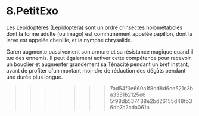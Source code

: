 # 8.PetitExo
Les Lépidoptères (Lepidoptera) sont un ordre d'insectes holométaboles dont la forme adulte (ou imago) est communément appelée papillon, dont la larve est appelée chenille, et la nymphe chrysalide. 


Garen augmente passivement son armure et sa résistance magique quand il tue des ennemis. Il peut également activer cette compétence pour recevoir un bouclier et augmenter grandement sa Ténacité pendant un bref instant, avant de profiter d'un montant moindre de réduction des dégâts pendant une durée plus longue.
>>>>>>> 7ad54f3e660a1f8dd8d6ce521c3ba3351b2125e6
>>>>>>> 5f98db537488e2bd26155d48fb36db7c2cda061b
